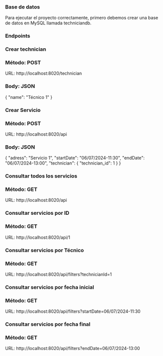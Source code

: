 ### Base de datos
Para ejecutar el proyecto correctamente, primero debemos crear una base de datos en MySQL llamada techniciandb.

### Endpoints
### Crear technician
### Método: POST
URL: http://localhost:8020/technician
### Body: JSON
{
"name": "Técnico 1"
}
### Crear Servicio
### Método: POST
URL: http://localhost:8020/api
### Body: JSON

{
"adress": "Servicio 1",
"startDate": "06/07/2024-11:30",
"endDate": "06/07/2024-13:00",
"technician": {
"technician_id": 1
}
}
### Consultar todos los servicios
### Método: GET
URL: http://localhost:8020/api
### Consultar servicios por ID
### Método: GET
URL: http://localhost:8020/api/1
### Consultar servicios por Técnico
### Método: GET
URL: http://localhost:8020/api/filters?technicianId=1
### Consultar servicios por fecha inicial
### Método: GET
URL: http://localhost:8020/api/filters?startDate=06/07/2024-11:30
### Consultar servicios por fecha final
### Método: GET
URL: http://localhost:8020/api/filters?endDate=06/07/2024-13:00